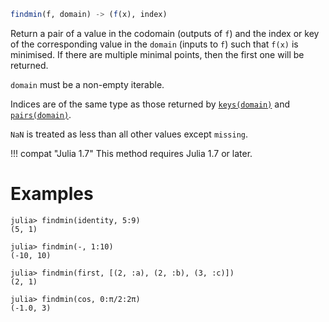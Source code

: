 ```julia
findmin(f, domain) -> (f(x), index)
```

Return a pair of a value in the codomain (outputs of `f`) and the index or key of the corresponding value in the `domain` (inputs to `f`) such that `f(x)` is minimised. If there are multiple minimal points, then the first one will be returned.

`domain` must be a non-empty iterable.

Indices are of the same type as those returned by [`keys(domain)`](@ref) and [`pairs(domain)`](@ref).

`NaN` is treated as less than all other values except `missing`.

!!! compat "Julia 1.7"
    This method requires Julia 1.7 or later.


# Examples

```jldoctest
julia> findmin(identity, 5:9)
(5, 1)

julia> findmin(-, 1:10)
(-10, 10)

julia> findmin(first, [(2, :a), (2, :b), (3, :c)])
(2, 1)

julia> findmin(cos, 0:π/2:2π)
(-1.0, 3)
```

